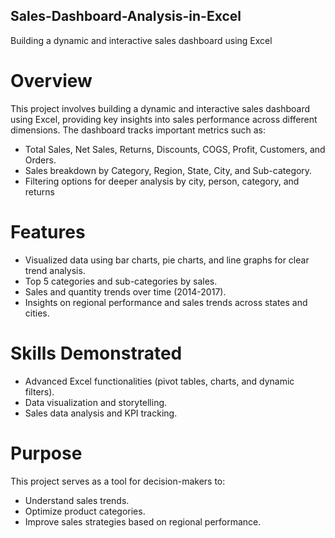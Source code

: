 ## Sales-Dashboard-Analysis-in-Excel
Building a dynamic and interactive sales dashboard using Excel

# Overview
This project involves building a dynamic and interactive sales dashboard using Excel, providing key insights into sales performance across different dimensions. The dashboard tracks important metrics such as:
* Total Sales, Net Sales, Returns, Discounts, COGS, Profit, Customers, and Orders.
* Sales breakdown by Category, Region, State, City, and Sub-category.
* Filtering options for deeper analysis by city, person, category, and returns

# Features
* Visualized data using bar charts, pie charts, and line graphs for clear trend analysis.
* Top 5 categories and sub-categories by sales.
* Sales and quantity trends over time (2014-2017).
* Insights on regional performance and sales trends across states and cities.

# Skills Demonstrated
* Advanced Excel functionalities (pivot tables, charts, and dynamic filters).
* Data visualization and storytelling.
* Sales data analysis and KPI tracking.

# Purpose
This project serves as a tool for decision-makers to:
* Understand sales trends.
* Optimize product categories.
* Improve sales strategies based on regional performance.
